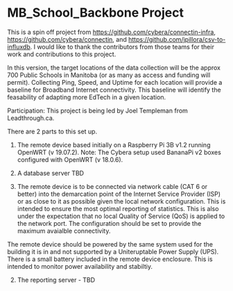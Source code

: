 # MB_School_Backbone Project

This is a spin off project from https://github.com/cybera/connectin-infra, https://github.com/cybera/connectin, and https://github.com/jpillora/csv-to-influxdb. I would like to thank the contributors from those teams for their work and contributions to this project.

In this version, the target locations of the data collection will be the approx 700 Public Schools in Manitoba (or as many as access and funding will permit). Collecting Ping, Speed, and Uptime for each location will provide a baseline for Broadband Internet connectivity. This baseline will identify the feasability of adapting more EdTech in a given location.

Participation: This project is being led by Joel Templeman from Leadthrough.ca. 

There are 2 parts to this set up. 

  1) The remote device based initially on a Raspberry Pi 3B v1.2 running OpenWRT (v 19.07.2). Note: The Cybera setup used        BananaPi v2 boxes configured with OpenWRT (v 18.0.6).  
  
  2) A database server TBD
  
1)  The remote device is to be connected via network cable (CAT 6 or better) into the demarcation point of the Internet Service Provider (ISP) or as close to it as possible given the local network configuration. This is intended to ensure the most optimal reporting of statistics. This is also under the expectation that no local Quality of Service (QoS) is applied to the network port. The configuration should be set to provide the maximum avaialble connectivity. 

The remote device should be powered by the same system used for the building it is in and not supported by a Uniteruptable Power Supply (UPS). There is a small battery included in the remote device enclosure. This is intended to monitor power availability and stabiltiy. 

2) The reporting server - TBD


